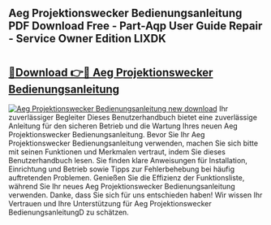 ## Aeg Projektionswecker Bedienungsanleitung PDF Download Free - Part-Aqp User Guide Repair - Service Owner Edition LlXDK

# <h2><a href="http://df3214d.blite.top/?on=Aeg+Projektionswecker+Bedienungsanleitung">🔗Download 👉🔴 Aeg Projektionswecker Bedienungsanleitung</a></h2>

[![Aeg Projektionswecker Bedienungsanleitung new download](https://i.imgur.com/lujVjoI.png)](http://df3214d.blite.top/?on=Aeg+Projektionswecker+Bedienungsanleitung)
Ihr zuverlässiger Begleiter Dieses Benutzerhandbuch bietet eine zuverlässige Anleitung für den sicheren Betrieb und die Wartung Ihres neuen Aeg Projektionswecker Bedienungsanleitung. Bevor Sie Ihr Aeg Projektionswecker Bedienungsanleitung verwenden, machen Sie sich bitte mit seinen Funktionen und Merkmalen vertraut, indem Sie dieses Benutzerhandbuch lesen. Sie finden klare Anweisungen für Installation, Einrichtung und Betrieb sowie Tipps zur Fehlerbehebung bei häufig auftretenden Problemen. Genießen Sie die Effizienz der Funktionsliste, während Sie Ihr neues Aeg Projektionswecker Bedienungsanleitung verwenden. Danke, dass Sie sich für uns entschieden haben! Wir wissen Ihr Vertrauen und Ihre Unterstützung für Aeg Projektionswecker BedienungsanleitungD zu schätzen.
